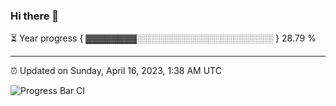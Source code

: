 ### Hi there 👋

⏳ Year progress { ▓▓▓▓▓▓▓▓░░░░░░░░░░░░░░░░░░░░░░ } 28.79 %

---

⏰ Updated on Sunday, April 16, 2023, 1:38 AM UTC

![Progress Bar CI](https://github.com/arthurbuhl/arthurbuhl/workflows/Progress%20Bar%20CI/badge.svg)
